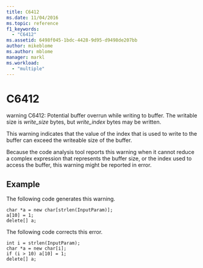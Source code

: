 ```yaml
---
title: C6412
ms.date: 11/04/2016
ms.topic: reference
f1_keywords:
  - "C6412"
ms.assetid: 6498f045-1bdc-4428-9d95-d9498de207bb
author: mikeblome
ms.author: mblome
manager: markl
ms.workload:
  - "multiple"
---
```

# C6412
warning C6412: Potential buffer overrun while writing to buffer. The writable size is *write_size* bytes, but *write_index* bytes may be written.

 This warning indicates that the value of the index that is used to write to the buffer can exceed the writeable size of the buffer.

 Because the code analysis tool reports this warning when it cannot reduce a complex expression that represents the buffer size, or the index used to access the buffer, this warning might be reported in error.

## Example
 The following code generates this warning.

```
char *a = new char[strlen(InputParam)];
a[10] = 1;
delete[] a;
```

 The following code corrects this error.

```
int i = strlen(InputParam);
char *a = new char[i];
if (i > 10) a[10] = 1;
delete[] a;
```